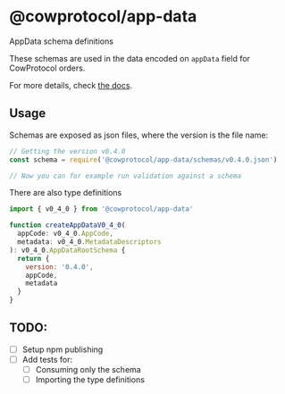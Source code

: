 # @cowprotocol/app-data

AppData schema definitions

These schemas are used in the data encoded on `appData` field for CowProtocol orders.

For more details, check [the docs](https://docs.cow.fi/cow-sdk/order-meta-data-appdata).

## Usage

Schemas are exposed as json files, where the version is the file name:

```js
// Getting the version v0.4.0
const schema = require('@cowprotocol/app-data/schemas/v0.4.0.json')

// Now you can for example run validation against a schema
```

There are also type definitions

```js
import { v0_4_0 } from '@cowprotocol/app-data'

function createAppDataV0_4_0(
  appCode: v0_4_0.AppCode, 
  metadata: v0_4_0.MetadataDescriptors
): v0_4_0.AppDataRootSchema {
  return {
    version: '0.4.0',
    appCode,
    metadata
  }
}
```

## TODO:

- [ ] Setup npm publishing
- [ ] Add tests for:
  - [ ] Consuming only the schema
  - [ ] Importing the type definitions
